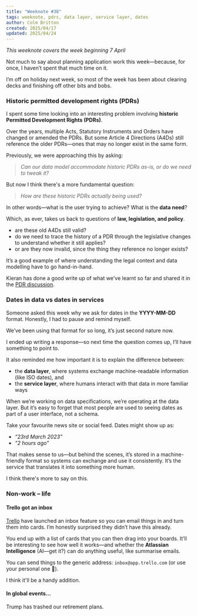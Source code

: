 ```yaml
---
title: "Weeknote #38"
tags: weeknote, pdrs, data layer, service layer, dates
author: Colm Britton
created: 2025/04/17
updated: 2025/04/24
---
```


_This weeknote covers the week beginning 7 April_

Not much to say about planning application work this week—because, for once, I haven’t spent that much time on it.

I’m off on holiday next week, so most of the week has been about clearing decks and finishing off other bits and bobs.

### Historic permitted development rights (PDRs)

I spent some time looking into an interesting problem involving **historic Permitted Development Rights (PDRs)**.

Over the years, multiple Acts, Statutory Instruments and Orders have changed or amended the PDRs. But some Article 4 Directions (A4Ds) still reference the older PDRs—ones that may no longer exist in the same form.

Previously, we were approaching this by asking:

> _Can our data model accommodate historic PDRs as-is, or do we need to tweak it?_

But now I think there's a more fundamental question:

> _How are these historic PDRs actually being used?_

In other words—what is the user trying to achieve? What is the **data need**?

Which, as ever, takes us back to questions of **law, legislation, and policy**.

- are these old A4Ds still valid?
- do we need to trace the history of a PDR through the legislative changes to understand whether it still applies?
- or are they now invalid, since the thing they reference no longer exists?

It’s a good example of where understanding the legal context and data modelling have to go hand-in-hand.

Kieran has done a good write up of what we've learnt so far and shared it in the [PDR discussion](https://github.com/digital-land/data-standards-backlog/discussions/39#discussioncomment-12867502).

### Dates in data vs dates in services

Someone asked this week why we ask for dates in the **YYYY-MM-DD** format. Honestly, I had to pause and remind myself.

We’ve been using that format for so long, it’s just second nature now.

I ended up writing a response—so next time the question comes up, I’ll have something to point to.

It also reminded me how important it is to explain the difference between:

- the **data layer**, where systems exchange machine-readable information (like ISO dates), and
- the **service layer**, where humans interact with that data in more familiar ways

When we’re working on data specifications, we’re operating at the data layer. But it’s easy to forget that most people are used to seeing dates as part of a user interface, not a schema.

Take your favourite news site or social feed. Dates might show up as:

- _“23rd March 2023”_
- _“2 hours ago”_

That makes sense to us—but behind the scenes, it’s stored in a machine-friendly format so systems can exchange and use it consistently. It’s the service that translates it into something more human.

I think there's more to say on this.

### Non-work – life

#### **Trello got an inbox**

[Trello](https://trello.com/) have launched an inbox feature so you can email things in and turn them into cards. I’m honestly surprised they didn’t have this already.

You end up with a list of cards that you can then drag into your boards. It’ll be interesting to see how well it works—and whether the **Atlassian Intelligence** (AI—get it?) can do anything useful, like summarise emails.

You can send things to the generic address: `inbox@app.trello.com` (or use your personal one 🤫).

I think it'll be a handy addition.

#### In global events...

Trump has trashed our retirement plans.

